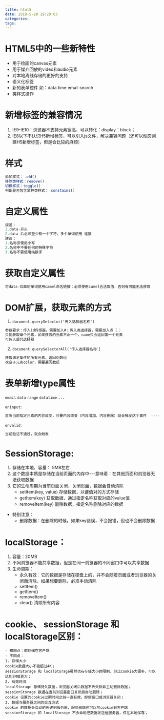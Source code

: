 ```yaml
---
title: html5
date: 2018-5-28 19:29:03
categories:
tags:
---
```


# HTML5中的一些新特性
- 用于绘画的canvas元素
- 用于媒介回放的video和audio元素
- 对本地离线存储的更好的支持
- 语义化标签
- 新的表单控件  如：data  time  email  search
- 类样式操作

# 新增标签的兼容情况
1. IE9-IE10：浏览器不支持元素宽高，可以转化：display：block；
2. IE8以下不认识H5新增标签，可以引入js文件，解决兼容问题（还可以动态创建H5新增标签，但是会比较的麻烦）

# 样式
```javascript
添加样式： add()
移除类样式：remove()
切换样式：toggle()
判断是否包含某种类样式： constains()
```

# 自定义属性

```javascript
规范：
1.data-开头
2.data-后必须至少有一个字符，多个单词使用-连接
建议：
1.名称该使用小写
2.名称中不要任何的特殊字符
3.名称不要使用纯数字
```

# 获取自定义属性

```javascript
将data-后面的单词使用camel命名链接：必须使用camel合法取值，否则有可能无法获取
```



# DOM扩展，获取元素的方式

1. `document.querySelector('传入选择器名称')`

```javascript
参数要求：传入id传感器，需要加入#；传入类选择器，需要加入点（.）
只能获取单个元素，如果获取的元素不止一个，name只会返回第一个元素
可传入后代选择器
```

2. `document.querySelectorAll('传入选择器名称'`)

```javascript
获取满足条件的所有元素，返回伪数组
改变子元素color，需要遍历数组
```

# 表单新增type属性

`email`  `data`  `range`  `datatime`  `...`

`oninput`:  

```javascript
监听当前指定元素的内容改变，只要内容改变（内容增加，内容删除）就会触发这个事件  ------针对内容
```

`onvalid`:    

```javascript
当前验证不通过，就会触发
```
# SessionStorage:
1. 存储在本地，容量： 5MB左右
2. 这个数据本质是存储在当前页面的内存中---意味着：在其他页面和浏览器无法获取数据
3. 它的生命周期为当前页面关闭，关闭页面，数据会自动清除
    - setItem(key, value) 存储数据，以键值对的方式存储
    - getItem(key)      获取数据，通过指定名称获取对应的value值
    - removeItem(key)  删除数据，指定名称删除对应的数据
+ 特别注意：
    - 删除数据：在删除的时候，如果key错误，不会报错，但也不会删除数据

# localStorage：
1. 容量：20MB
2. 不同浏览器不能共享数据，但是在同一浏览器的不同窗口中可以共享数据
3. 生命周期：
    - 永久有效：它的数据是存储在硬盘上的，并不会随着页面或者浏览器的关闭而清除，如果想要删除，必须手动清除
    - setItem()
    - getItem()
    - removeItem()
    - clear() 清除所有内容

# cookie、 sessionStorage 和 localStorage区别：
    - 相同点：都存储在客户端
    - 不同点：
    1. 存储大小
    cookie数据大小不能超过4K；
    sessionStorage 和 localStorage虽然也有存储大小的限制，但比cookie大很多，可以达到5M或更大；
    2. 有效时间
    localStorage 存储持久数据，浏览器关闭后数据不丢失除非主动删除数据；
    sessionStorage 数据在当前浏览器窗口关闭后自动删除；
    cookie 设置的cookie过期时间之前一直有效，即使窗口或浏览器关闭；
    3. 数据与服务器之间的交互方式
    cookie 的数据会自动的传递到服务器，服务器端也可以写cookie到客户端
    sessionStorage 和 localStorage 不会自动把数据发送给服务器，仅在本地保存；